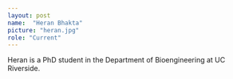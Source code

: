 ```yaml
---
layout: post
name:  "Heran Bhakta"
picture: "heran.jpg"
role: "Current"
---
```

Heran is a PhD student in the Department of Bioengineering at UC Riverside.
<br>
<br>
<br>
<br>
<br>
<br>
